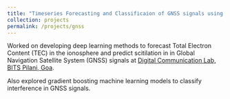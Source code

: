 ```yaml
---
title: "Timeseries Forecasting and Classificaion of GNSS signals using DL"
collection: projects
permalink: /projects/gnss
---
```


Worked on developing deep learning methods to forecast Total Electron Content (TEC) in the ionosphere and predict scitilation in in Global Navigation Satellite System (GNSS) signals at [Digital Communication Lab, BITS Pilani, Goa](https://universe.bits-pilani.ac.in/Goa/Electrical/dcl).

Also explored gradient boosting machine learning models to classify interference in GNSS signals.
